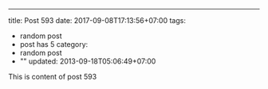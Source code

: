 ---
title: Post 593
date: 2017-09-08T17:13:56+07:00
tags:
  - random post
  - post has 5
category:
  - random post
  - ""
updated: 2013-09-18T05:06:49+07:00

This is content of post 593